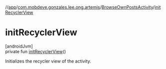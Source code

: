 //[app](../../../index.md)/[com.mobdeve.gonzales.lee.ong.artemis](../index.md)/[BrowseOwnPostsActivity](index.md)/[initRecyclerView](init-recycler-view.md)

# initRecyclerView

[androidJvm]\
private fun [initRecyclerView](init-recycler-view.md)()

Initializes the recycler view of the activity.
